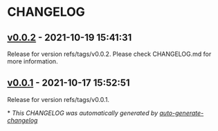 # CHANGELOG

## [v0.0.2](https://github.com/tomarv2/terraform-aws-api-gateway/releases/tag/v0.0.2) - 2021-10-19 15:41:31

Release for version refs/tags/v0.0.2. Please check CHANGELOG.md for more information.

## [v0.0.1](https://github.com/tomarv2/terraform-aws-api-gateway/releases/tag/v0.0.1) - 2021-10-17 15:52:51

Release for version refs/tags/v0.0.1.

\* *This CHANGELOG was automatically generated by [auto-generate-changelog](https://github.com/BobAnkh/auto-generate-changelog)*
